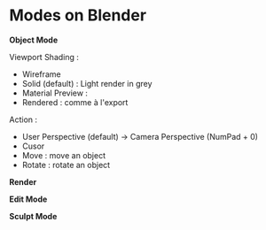 # Modes on Blender

**Object Mode**

Viewport Shading :

* Wireframe
* Solid (default) : Light render in grey
* Material Preview :&#x20;
* Rendered : comme à l'export

Action :&#x20;

* User Perspective (default) -> Camera Perspective (NumPad + 0)
* Cusor&#x20;
* Move : move an object
* Rotate : rotate an object

**Render**&#x20;

**Edit Mode**

**Sculpt Mode**

